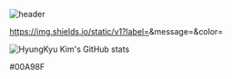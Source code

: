 ![header](https://capsule-render.vercel.app/api?type=waving&color=auto&height=200&text=初めまして！)

https://img.shields.io/static/v1?label=<LABEL>&message=<MESSAGE>&color=<COLOR>

![HyungKyu Kim's GitHub stats](https://github-readme-stats.vercel.app/api?username=vellimole0621&show_icons=true&theme=radical)

#00A98F
